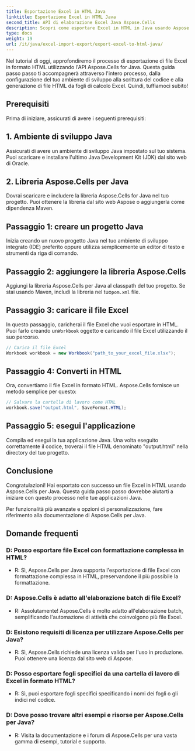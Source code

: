 ```yaml
---
title: Esportazione Excel in HTML Java
linktitle: Esportazione Excel in HTML Java
second_title: API di elaborazione Excel Java Aspose.Cells
description: Scopri come esportare Excel in HTML in Java usando Aspose.Cells per Java. Segui questa guida passo passo con codice sorgente per convertire senza problemi i tuoi file Excel in HTML senza sforzo.
type: docs
weight: 19
url: /it/java/excel-import-export/export-excel-to-html-java/
---
```

Nel tutorial di oggi, approfondiremo il processo di esportazione di file Excel in formato HTML utilizzando l'API Aspose.Cells for Java. Questa guida passo passo ti accompagnerà attraverso l'intero processo, dalla configurazione del tuo ambiente di sviluppo alla scrittura del codice e alla generazione di file HTML da fogli di calcolo Excel. Quindi, tuffiamoci subito!

## Prerequisiti

Prima di iniziare, assicurati di avere i seguenti prerequisiti:

## 1. Ambiente di sviluppo Java

Assicurati di avere un ambiente di sviluppo Java impostato sul tuo sistema. Puoi scaricare e installare l'ultimo Java Development Kit (JDK) dal sito web di Oracle.

## 2. Libreria Aspose.Cells per Java

Dovrai scaricare e includere la libreria Aspose.Cells for Java nel tuo progetto. Puoi ottenere la libreria dal sito web Aspose o aggiungerla come dipendenza Maven.

## Passaggio 1: creare un progetto Java

Inizia creando un nuovo progetto Java nel tuo ambiente di sviluppo integrato (IDE) preferito oppure utilizza semplicemente un editor di testo e strumenti da riga di comando.

## Passaggio 2: aggiungere la libreria Aspose.Cells

 Aggiungi la libreria Aspose.Cells per Java al classpath del tuo progetto. Se stai usando Maven, includi la libreria nel tuo`pom.xml` file.

## Passaggio 3: caricare il file Excel

 In questo passaggio, caricherai il file Excel che vuoi esportare in HTML. Puoi farlo creando un`Workbook` oggetto e caricando il file Excel utilizzando il suo percorso.

```java
// Carica il file Excel
Workbook workbook = new Workbook("path_to_your_excel_file.xlsx");
```

## Passaggio 4: Converti in HTML

Ora, convertiamo il file Excel in formato HTML. Aspose.Cells fornisce un metodo semplice per questo:

```java
// Salvare la cartella di lavoro come HTML
workbook.save("output.html", SaveFormat.HTML);
```

## Passaggio 5: esegui l'applicazione

Compila ed esegui la tua applicazione Java. Una volta eseguito correttamente il codice, troverai il file HTML denominato "output.html" nella directory del tuo progetto.

## Conclusione

Congratulazioni! Hai esportato con successo un file Excel in HTML usando Aspose.Cells per Java. Questa guida passo passo dovrebbe aiutarti a iniziare con questo processo nelle tue applicazioni Java.

Per funzionalità più avanzate e opzioni di personalizzazione, fare riferimento alla documentazione di Aspose.Cells per Java.


## Domande frequenti

###	D: Posso esportare file Excel con formattazione complessa in HTML?
   - R: Sì, Aspose.Cells per Java supporta l'esportazione di file Excel con formattazione complessa in HTML, preservandone il più possibile la formattazione.

### D: Aspose.Cells è adatto all'elaborazione batch di file Excel?
   - R: Assolutamente! Aspose.Cells è molto adatto all'elaborazione batch, semplificando l'automazione di attività che coinvolgono più file Excel.

### D: Esistono requisiti di licenza per utilizzare Aspose.Cells per Java?
   - R: Sì, Aspose.Cells richiede una licenza valida per l'uso in produzione. Puoi ottenere una licenza dal sito web di Aspose.

### D: Posso esportare fogli specifici da una cartella di lavoro di Excel in formato HTML?
   - R: Sì, puoi esportare fogli specifici specificando i nomi dei fogli o gli indici nel codice.

### D: Dove posso trovare altri esempi e risorse per Aspose.Cells per Java?
   - R: Visita la documentazione e i forum di Aspose.Cells per una vasta gamma di esempi, tutorial e supporto.